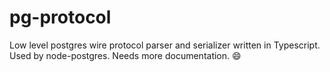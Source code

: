 # pg-protocol

Low level postgres wire protocol parser and serializer written in Typescript. Used by node-postgres. Needs more
documentation. :smile:
